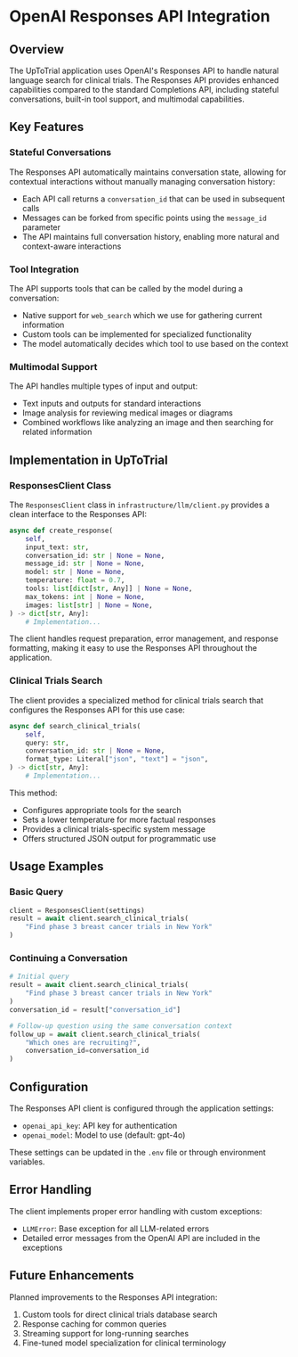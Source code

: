 # OpenAI Responses API Integration

## Overview

The UpToTrial application uses OpenAI's Responses API to handle natural language search for clinical trials. The Responses API provides enhanced capabilities compared to the standard Completions API, including stateful conversations, built-in tool support, and multimodal capabilities.

## Key Features

### Stateful Conversations

The Responses API automatically maintains conversation state, allowing for contextual interactions without manually managing conversation history:

- Each API call returns a `conversation_id` that can be used in subsequent calls
- Messages can be forked from specific points using the `message_id` parameter
- The API maintains full conversation history, enabling more natural and context-aware interactions

### Tool Integration

The API supports tools that can be called by the model during a conversation:

- Native support for `web_search` which we use for gathering current information
- Custom tools can be implemented for specialized functionality
- The model automatically decides which tool to use based on the context

### Multimodal Support

The API handles multiple types of input and output:

- Text inputs and outputs for standard interactions
- Image analysis for reviewing medical images or diagrams
- Combined workflows like analyzing an image and then searching for related information

## Implementation in UpToTrial

### ResponsesClient Class

The `ResponsesClient` class in `infrastructure/llm/client.py` provides a clean interface to the Responses API:

```python
async def create_response(
    self,
    input_text: str,
    conversation_id: str | None = None,
    message_id: str | None = None,
    model: str | None = None,
    temperature: float = 0.7,
    tools: list[dict[str, Any]] | None = None,
    max_tokens: int | None = None,
    images: list[str] | None = None,
) -> dict[str, Any]:
    # Implementation...
```

The client handles request preparation, error management, and response formatting, making it easy to use the Responses API throughout the application.

### Clinical Trials Search

The client provides a specialized method for clinical trials search that configures the Responses API for this use case:

```python
async def search_clinical_trials(
    self,
    query: str,
    conversation_id: str | None = None,
    format_type: Literal["json", "text"] = "json",
) -> dict[str, Any]:
    # Implementation...
```

This method:
- Configures appropriate tools for the search
- Sets a lower temperature for more factual responses
- Provides a clinical trials-specific system message
- Offers structured JSON output for programmatic use

## Usage Examples

### Basic Query

```python
client = ResponsesClient(settings)
result = await client.search_clinical_trials(
    "Find phase 3 breast cancer trials in New York"
)
```

### Continuing a Conversation

```python
# Initial query
result = await client.search_clinical_trials(
    "Find phase 3 breast cancer trials in New York"
)
conversation_id = result["conversation_id"]

# Follow-up question using the same conversation context
follow_up = await client.search_clinical_trials(
    "Which ones are recruiting?",
    conversation_id=conversation_id
)
```

## Configuration

The Responses API client is configured through the application settings:

- `openai_api_key`: API key for authentication
- `openai_model`: Model to use (default: gpt-4o)

These settings can be updated in the `.env` file or through environment variables.

## Error Handling

The client implements proper error handling with custom exceptions:

- `LLMError`: Base exception for all LLM-related errors
- Detailed error messages from the OpenAI API are included in the exceptions

## Future Enhancements

Planned improvements to the Responses API integration:

1. Custom tools for direct clinical trials database search
2. Response caching for common queries
3. Streaming support for long-running searches
4. Fine-tuned model specialization for clinical terminology